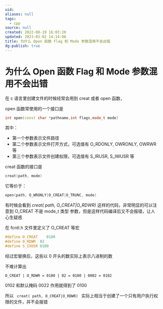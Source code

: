 ```yaml
---
uid: 
aliases: null
tags:
  - cpp
source: null
created: 2022-08-19 16:03:20
updated: 2023-03-02 14:14:08
title: 为什么 Open 函数 Flag 和 Mode 参数混用不会出错
dg-publish: true
---
```


# 为什么 Open 函数 Flag 和 Mode 参数混用不会出错

在 c 语言里创建文件的时候经常会用到 creat 或者 open 函数，

open 函数常使用的一个接口是

```cpp
int open(const char *pathname,int flags,mode_t mode)
```

其中：

- 第一个参数表示文件路径
- 第二个参数表示文件打开方式，可选值有 O_RDONLY, OWRONLY, OWRWR 等
- 第三个参数表示文件创建权限，可选值有 S_IRUSR, S_IWUSR 等

creat 函数的接口是

```cpp
creat(path, mode)
```

它等价于：

```cpp
open(path, O_WRONLY|O_CREAT|O_TRUNC, mode)
```

有时候会看到 _creat( path, O_CREAT|O_RDWR)_ 这样的代码，非常明显的可以注意到 O_CREAT 不是 mode_t 类型 参数，但是这样代码编译后又不会报错，让人心生疑惑

在 fcntl.h 文件里定义了 O_CREAT 等宏

```cpp
#define O_CREAT	   0100
#define O_RDWR  02
#define S_IXUSR	0100 
```

经过宏替换后，这些以 0 开头的数实际上表示八进制的数

不难计算出

```
O_CREAT | O_RDWR = 0100 | 02 = 0100 | 0002 = 0102
```

0102 和默认掩码 0022 作用就得到了 0100

所以 ` creat( path, O_CREAT|O_RDWR) ` 实际上相当于创建了一个只有用户执行权限的文件，并不会报错
